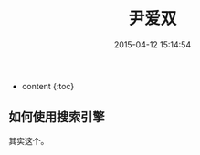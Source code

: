 ﻿---
layout: post
title:  "尹爱双"
date:   2015-04-12 15:14:54
categories: GitHub
excerpt: fork 了之后同步，fork了别人的代码，保持远程同步。
---

* content
{:toc}


## 如何使用搜索引擎

其实这个。